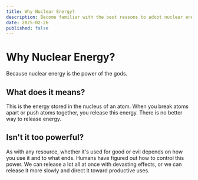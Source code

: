 ```yaml
---
title: Why Nuclear Energy?
description: Become familiar with the best reasons to adopt nuclear energy.
date: 2025-02-26
published: false
---
```


# Why Nuclear Energy?

Because nuclear energy is the power of the gods.

## What does it means?

This is the energy stored in the nucleus of an atom. When you break atoms apart or push atoms together, you release this energy. There is no better way to release energy.

## Isn't it too powerful?

As with any resource, whether it's used for good or evil depends on how you use it and to what ends. Humans have figured out how to control this power. We can release a lot all at once with devasting effects, or we can release it more slowly and direct it toward productive uses.
